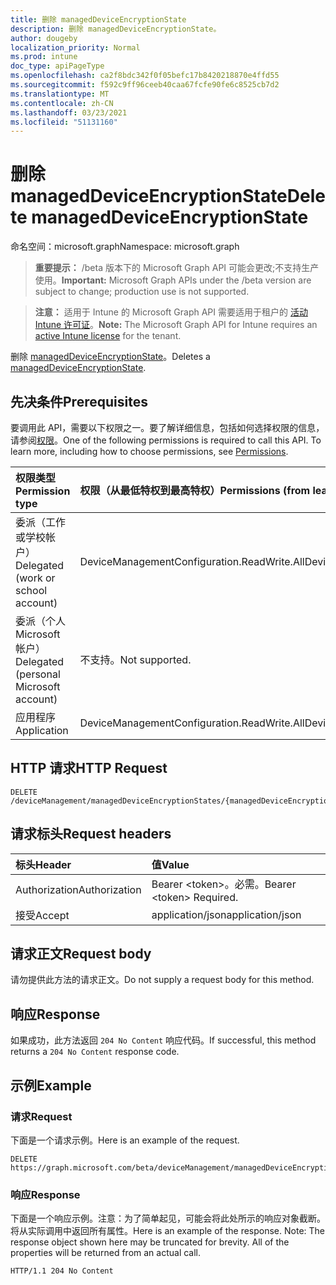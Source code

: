 ```yaml
---
title: 删除 managedDeviceEncryptionState
description: 删除 managedDeviceEncryptionState。
author: dougeby
localization_priority: Normal
ms.prod: intune
doc_type: apiPageType
ms.openlocfilehash: ca2f8bdc342f0f05befc17b8420218870e4ffd55
ms.sourcegitcommit: f592c9ff96ceeb40caa67fcfe90fe6c8525cb7d2
ms.translationtype: MT
ms.contentlocale: zh-CN
ms.lasthandoff: 03/23/2021
ms.locfileid: "51131160"
---
```

# <a name="delete-manageddeviceencryptionstate"></a><span data-ttu-id="35c3b-103">删除 managedDeviceEncryptionState</span><span class="sxs-lookup"><span data-stu-id="35c3b-103">Delete managedDeviceEncryptionState</span></span>

<span data-ttu-id="35c3b-104">命名空间：microsoft.graph</span><span class="sxs-lookup"><span data-stu-id="35c3b-104">Namespace: microsoft.graph</span></span>

> <span data-ttu-id="35c3b-105">**重要提示：** /beta 版本下的 Microsoft Graph API 可能会更改;不支持生产使用。</span><span class="sxs-lookup"><span data-stu-id="35c3b-105">**Important:** Microsoft Graph APIs under the /beta version are subject to change; production use is not supported.</span></span>

> <span data-ttu-id="35c3b-106">**注意：** 适用于 Intune 的 Microsoft Graph API 需要适用于租户的 [活动 Intune 许可证](https://go.microsoft.com/fwlink/?linkid=839381)。</span><span class="sxs-lookup"><span data-stu-id="35c3b-106">**Note:** The Microsoft Graph API for Intune requires an [active Intune license](https://go.microsoft.com/fwlink/?linkid=839381) for the tenant.</span></span>

<span data-ttu-id="35c3b-107">删除 [managedDeviceEncryptionState](../resources/intune-deviceconfig-manageddeviceencryptionstate.md)。</span><span class="sxs-lookup"><span data-stu-id="35c3b-107">Deletes a [managedDeviceEncryptionState](../resources/intune-deviceconfig-manageddeviceencryptionstate.md).</span></span>

## <a name="prerequisites"></a><span data-ttu-id="35c3b-108">先决条件</span><span class="sxs-lookup"><span data-stu-id="35c3b-108">Prerequisites</span></span>
<span data-ttu-id="35c3b-p101">要调用此 API，需要以下权限之一。要了解详细信息，包括如何选择权限的信息，请参阅[权限](/graph/permissions-reference)。</span><span class="sxs-lookup"><span data-stu-id="35c3b-p101">One of the following permissions is required to call this API. To learn more, including how to choose permissions, see [Permissions](/graph/permissions-reference).</span></span>

|<span data-ttu-id="35c3b-111">权限类型</span><span class="sxs-lookup"><span data-stu-id="35c3b-111">Permission type</span></span>|<span data-ttu-id="35c3b-112">权限（从最低特权到最高特权）</span><span class="sxs-lookup"><span data-stu-id="35c3b-112">Permissions (from least to most privileged)</span></span>|
|:---|:---|
|<span data-ttu-id="35c3b-113">委派（工作或学校帐户）</span><span class="sxs-lookup"><span data-stu-id="35c3b-113">Delegated (work or school account)</span></span>|<span data-ttu-id="35c3b-114">DeviceManagementConfiguration.ReadWrite.All</span><span class="sxs-lookup"><span data-stu-id="35c3b-114">DeviceManagementConfiguration.ReadWrite.All</span></span>|
|<span data-ttu-id="35c3b-115">委派（个人 Microsoft 帐户）</span><span class="sxs-lookup"><span data-stu-id="35c3b-115">Delegated (personal Microsoft account)</span></span>|<span data-ttu-id="35c3b-116">不支持。</span><span class="sxs-lookup"><span data-stu-id="35c3b-116">Not supported.</span></span>|
|<span data-ttu-id="35c3b-117">应用程序</span><span class="sxs-lookup"><span data-stu-id="35c3b-117">Application</span></span>|<span data-ttu-id="35c3b-118">DeviceManagementConfiguration.ReadWrite.All</span><span class="sxs-lookup"><span data-stu-id="35c3b-118">DeviceManagementConfiguration.ReadWrite.All</span></span>|

## <a name="http-request"></a><span data-ttu-id="35c3b-119">HTTP 请求</span><span class="sxs-lookup"><span data-stu-id="35c3b-119">HTTP Request</span></span>
<!-- {
  "blockType": "ignored"
}
-->
``` http
DELETE /deviceManagement/managedDeviceEncryptionStates/{managedDeviceEncryptionStateId}
```

## <a name="request-headers"></a><span data-ttu-id="35c3b-120">请求标头</span><span class="sxs-lookup"><span data-stu-id="35c3b-120">Request headers</span></span>
|<span data-ttu-id="35c3b-121">标头</span><span class="sxs-lookup"><span data-stu-id="35c3b-121">Header</span></span>|<span data-ttu-id="35c3b-122">值</span><span class="sxs-lookup"><span data-stu-id="35c3b-122">Value</span></span>|
|:---|:---|
|<span data-ttu-id="35c3b-123">Authorization</span><span class="sxs-lookup"><span data-stu-id="35c3b-123">Authorization</span></span>|<span data-ttu-id="35c3b-124">Bearer &lt;token&gt;。必需。</span><span class="sxs-lookup"><span data-stu-id="35c3b-124">Bearer &lt;token&gt; Required.</span></span>|
|<span data-ttu-id="35c3b-125">接受</span><span class="sxs-lookup"><span data-stu-id="35c3b-125">Accept</span></span>|<span data-ttu-id="35c3b-126">application/json</span><span class="sxs-lookup"><span data-stu-id="35c3b-126">application/json</span></span>|

## <a name="request-body"></a><span data-ttu-id="35c3b-127">请求正文</span><span class="sxs-lookup"><span data-stu-id="35c3b-127">Request body</span></span>
<span data-ttu-id="35c3b-128">请勿提供此方法的请求正文。</span><span class="sxs-lookup"><span data-stu-id="35c3b-128">Do not supply a request body for this method.</span></span>

## <a name="response"></a><span data-ttu-id="35c3b-129">响应</span><span class="sxs-lookup"><span data-stu-id="35c3b-129">Response</span></span>
<span data-ttu-id="35c3b-130">如果成功，此方法返回 `204 No Content` 响应代码。</span><span class="sxs-lookup"><span data-stu-id="35c3b-130">If successful, this method returns a `204 No Content` response code.</span></span>

## <a name="example"></a><span data-ttu-id="35c3b-131">示例</span><span class="sxs-lookup"><span data-stu-id="35c3b-131">Example</span></span>

### <a name="request"></a><span data-ttu-id="35c3b-132">请求</span><span class="sxs-lookup"><span data-stu-id="35c3b-132">Request</span></span>
<span data-ttu-id="35c3b-133">下面是一个请求示例。</span><span class="sxs-lookup"><span data-stu-id="35c3b-133">Here is an example of the request.</span></span>
``` http
DELETE https://graph.microsoft.com/beta/deviceManagement/managedDeviceEncryptionStates/{managedDeviceEncryptionStateId}
```

### <a name="response"></a><span data-ttu-id="35c3b-134">响应</span><span class="sxs-lookup"><span data-stu-id="35c3b-134">Response</span></span>
<span data-ttu-id="35c3b-p102">下面是一个响应示例。注意：为了简单起见，可能会将此处所示的响应对象截断。将从实际调用中返回所有属性。</span><span class="sxs-lookup"><span data-stu-id="35c3b-p102">Here is an example of the response. Note: The response object shown here may be truncated for brevity. All of the properties will be returned from an actual call.</span></span>
``` http
HTTP/1.1 204 No Content
```




